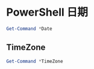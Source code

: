 # PowerShell 日期

```powershell
Get-Command *Date
```

## TimeZone

```powershell
Get-Command *TimeZone
```

